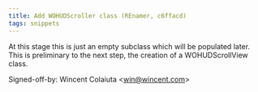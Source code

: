 ```yaml
---
title: Add WOHUDScroller class (REnamer, c6ffacd)
tags: snippets
---
```


At this stage this is just an empty subclass which will be populated later. This is preliminary to the next step, the creation of a WOHUDScrollView class.

Signed-off-by: Wincent Colaiuta &lt;win@wincent.com&gt;
